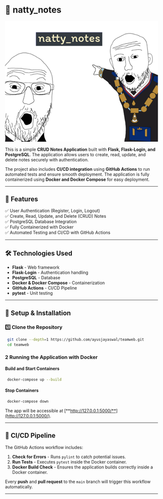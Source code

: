 # 📒 natty_notes

![natty_notes](./art.png)

This is a simple **CRUD Notes Application** built with **Flask, Flask-Login, and PostgreSQL**. The application allows users to create, read, update, and delete notes securely with authentication.

The project also includes **CI/CD integration** using **GitHub Actions** to run automated tests and ensure smooth deployment. The application is fully containerized using **Docker and Docker Compose** for easy deployment.

---

## 🚀 Features

✅ User Authentication (Register, Login, Logout)  
✅ Create, Read, Update, and Delete (CRUD) Notes  
✅ PostgreSQL Database Integration  
✅ Fully Containerized with Docker  
✅ Automated Testing and CI/CD with GitHub Actions  

---

## 🛠 Technologies Used

- **Flask** - Web framework
- **Flask-Login** - Authentication handling
- **PostgreSQL** - Database
- **Docker & Docker Compose** - Containerization
- **GitHub Actions** - CI/CD Pipeline
- **pytest** - Unit testing

---

## 🔧 Setup & Installation

### **1️⃣ Clone the Repository**

```bash
 git clone --depth=1 https://github.com/ayusjayaswal/teamweb.git
 cd teamweb
```

### **2 Running the Application with Docker**

#### **Build and Start Containers**

```bash
 docker-compose up --build
```

#### **Stop Containers**

```bash
 docker-compose down
```

The app will be accessible at [**http://127.0.0.1:5000/**](http://127.0.0.1:5000/).

---

## 🔄 CI/CD Pipeline

The GitHub Actions workflow includes:

1. **Check for Errors** - Runs `pylint` to catch potential issues.
2. **Run Tests** - Executes `pytest` inside the Docker container.
3. **Docker Build Check** - Ensures the application builds correctly inside a Docker container.

Every **push** and **pull request** to the `main` branch will trigger this workflow automatically.

---
